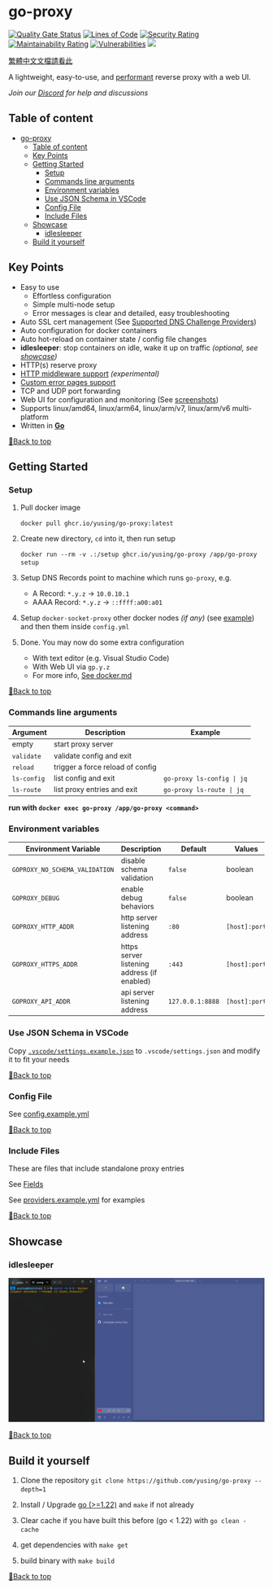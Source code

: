 # go-proxy

[![Quality Gate Status](https://sonarcloud.io/api/project_badges/measure?project=yusing_go-proxy&metric=alert_status)](https://sonarcloud.io/summary/new_code?id=yusing_go-proxy)
[![Lines of Code](https://sonarcloud.io/api/project_badges/measure?project=yusing_go-proxy&metric=ncloc)](https://sonarcloud.io/summary/new_code?id=yusing_go-proxy)
[![Security Rating](https://sonarcloud.io/api/project_badges/measure?project=yusing_go-proxy&metric=security_rating)](https://sonarcloud.io/summary/new_code?id=yusing_go-proxy)
[![Maintainability Rating](https://sonarcloud.io/api/project_badges/measure?project=yusing_go-proxy&metric=sqale_rating)](https://sonarcloud.io/summary/new_code?id=yusing_go-proxy)
[![Vulnerabilities](https://sonarcloud.io/api/project_badges/measure?project=yusing_go-proxy&metric=vulnerabilities)](https://sonarcloud.io/summary/new_code?id=yusing_go-proxy)
[![](https://dcbadge.limes.pink/api/server/umReR62nRd)](https://discord.gg/umReR62nRd)

[繁體中文文檔請看此](README_CHT.md)

A lightweight, easy-to-use, and [performant](docs/benchmark_result.md) reverse proxy with a web UI.

_Join our [Discord](https://discord.gg/umReR62nRd) for help and discussions_

## Table of content

<!-- TOC -->

- [go-proxy](#go-proxy)
  - [Table of content](#table-of-content)
  - [Key Points](#key-points)
  - [Getting Started](#getting-started)
    - [Setup](#setup)
    - [Commands line arguments](#commands-line-arguments)
    - [Environment variables](#environment-variables)
    - [Use JSON Schema in VSCode](#use-json-schema-in-vscode)
    - [Config File](#config-file)
    - [Include Files](#include-files)
  - [Showcase](#showcase)
    - [idlesleeper](#idlesleeper)
  - [Build it yourself](#build-it-yourself)

## Key Points

-   Easy to use
    -   Effortless configuration
    -   Simple multi-node setup
    -   Error messages is clear and detailed, easy troubleshooting
-   Auto SSL cert management (See [Supported DNS Challenge Providers](docs/dns_providers.md)) 
-   Auto configuration for docker containers
-   Auto hot-reload on container state / config file changes
-   **idlesleeper**: stop containers on idle, wake it up on traffic _(optional, see [showcase](#idlesleeper))_
-   HTTP(s) reserve proxy
-   [HTTP middleware support](docs/middlewares.md) _(experimental)_
-   [Custom error pages support](docs/middlewares.md#custom-error-pages)
-   TCP and UDP port forwarding
-   Web UI for configuration and monitoring (See [screenshots](https://github.com/yusing/go-proxy-frontend?tab=readme-ov-file#screenshots))
-   Supports linux/amd64, linux/arm64, linux/arm/v7, linux/arm/v6 multi-platform
-   Written in **[Go](https://go.dev)**

[🔼Back to top](#table-of-content)

## Getting Started

### Setup

1.  Pull docker image 
    
    ```shell
    docker pull ghcr.io/yusing/go-proxy:latest
    ```

2.  Create new directory, `cd` into it, then run setup

    ```shell
    docker run --rm -v .:/setup ghcr.io/yusing/go-proxy /app/go-proxy setup
    ```

3.  Setup DNS Records point to machine which runs `go-proxy`, e.g.

    -   A Record: `*.y.z` -> `10.0.10.1`
    -   AAAA Record: `*.y.z` -> `::ffff:a00:a01`

4.  Setup `docker-socket-proxy` other docker nodes _(if any)_ (see [example](docs/docker_socket_proxy.md)) and then them inside `config.yml`

5.  Done. You may now do some extra configuration
    -   With text editor (e.g. Visual Studio Code)
    -   With Web UI via `gp.y.z`
    -   For more info, [See docker.md](docs/docker.md)

[🔼Back to top](#table-of-content)

### Commands line arguments

| Argument    | Description                      | Example                    |
| ----------- | -------------------------------- | -------------------------- |
| empty       | start proxy server               |                            |
| `validate`  | validate config and exit         |                            |
| `reload`    | trigger a force reload of config |                            |
| `ls-config` | list config and exit             | `go-proxy ls-config \| jq` |
| `ls-route`  | list proxy entries and exit      | `go-proxy ls-route \| jq`  |

**run with `docker exec go-proxy /app/go-proxy <command>`**

### Environment variables

| Environment Variable           | Description                                 | Default          | Values        |
| ------------------------------ | ------------------------------------------- | ---------------- | ------------- |
| `GOPROXY_NO_SCHEMA_VALIDATION` | disable schema validation                   | `false`          | boolean       |
| `GOPROXY_DEBUG`                | enable debug behaviors                      | `false`          | boolean       |
| `GOPROXY_HTTP_ADDR`            | http server listening address               | `:80`            | `[host]:port` |
| `GOPROXY_HTTPS_ADDR`           | https server listening address (if enabled) | `:443`           | `[host]:port` |
| `GOPROXY_API_ADDR`             | api server listening address                | `127.0.0.1:8888` | `[host]:port` |

### Use JSON Schema in VSCode

Copy [`.vscode/settings.example.json`](.vscode/settings.example.json) to `.vscode/settings.json` and modify it to fit your needs

[🔼Back to top](#table-of-content)

### Config File

See [config.example.yml](config.example.yml)

[🔼Back to top](#table-of-content)

### Include Files

These are files that include standalone proxy entries

See [Fields](docs/docker.md#fields)

See [providers.example.yml](providers.example.yml) for examples

[🔼Back to top](#table-of-content)

## Showcase

### idlesleeper

![idlesleeper](showcase/idlesleeper.webp)

[🔼Back to top](#table-of-content)

## Build it yourself

1. Clone the repository `git clone https://github.com/yusing/go-proxy --depth=1`

2. Install / Upgrade [go (>=1.22)](https://go.dev/doc/install) and `make` if not already

3. Clear cache if you have built this before (go < 1.22) with `go clean -cache`

4. get dependencies with `make get`

5. build binary with `make build`

[🔼Back to top](#table-of-content)
